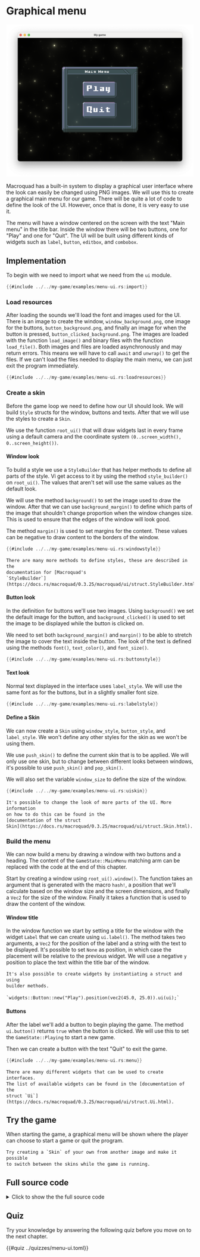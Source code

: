 # Graphical menu

![Screenshot](images/screenshots-web/menu-ui.png#center)

Macroquad has a built-in system to display a graphical user interface where the
look can easily be changed using PNG images. We will use this to create a
graphical main menu for our game. There will be quite a lot of code to define
the look of the UI. However, once that is done, it is very easy to use it.

The menu will have a window centered on the screen with the text "Main menu" in
the title bar. Inside the window there will be two buttons, one for "Play" and
one for "Quit". The UI will be built using different kinds of widgets such as
`label`, `button`, `editbox`, and `combobox`.

## Implementation

To begin with we need to import what we need from the `ui` module.

```rust
{{#include ../../my-game/examples/menu-ui.rs:import}}
```

### Load resources

After loading the sounds we'll load the font and images used for the UI.
There is an image to create the window, `window_background.png`, one image for
the buttons, `button_background.png`, and finally an image for when the button
is pressed, `button_clicked_background.png`. The images are loaded with the
function `load_image()` and binary files with the function `load_file()`. Both
images and files are loaded asynchronously and may return errors. This means
we will have to call `await` and `unwrap()` to get the files. If we can't load
the files needed to display the main menu, we can just exit the program
immediately.

```rust
{{#include ../../my-game/examples/menu-ui.rs:loadresources}}
```

### Create a skin

Before the game loop we need to define how our UI should look. We will build
`Style` structs for the window, buttons and texts. After that we will use the
styles to create a `Skin`.

We use the function `root_ui()` that will draw widgets last in every frame
using a default camera and the coordinate system
`(0..screen_width(), 0..screen_height())`.

#### Window look

To build a style we use a `StyleBuilder` that has helper methods to define all
parts of the style. Vi get access to it by using the method `style_builder()`
on `root_ui()`. The values that aren't set will use the same values as the
default look.

We will use the method `background()` to set the image used to draw the
window. After that we can use `background_margin()` to define which parts of
the image that shouldn't change proportion when the window changes size. This
is used to ensure that the edges of the window will look good.

The method `margin()` is used to set margins for the content. These values can
be negative to draw content to the borders of the window.

```rust
{{#include ../../my-game/examples/menu-ui.rs:windowstyle}}
```

```admonish info title="More information"
There are many more methods to define styles, these are described in the
documentation for [Macroquad's
`StyleBuilder`](https://docs.rs/macroquad/0.3.25/macroquad/ui/struct.StyleBuilder.html)
```

#### Button look

In the definition for buttons we'll use two images. Using `background()` we
set the default image for the button, and `background_clicked()` is used to
set the image to be displayed while the button is clicked on.

We need to set both `background_margin()` and `margin()` to be able to stretch
the image to cover the text inside the button. The look of the text is defined
using the methods `font()`, `text_color()`, and `font_size()`.

```rust
{{#include ../../my-game/examples/menu-ui.rs:buttonstyle}}
```

#### Text look

Normal text displayed in the interface uses `label_style`. We will use the
same font as for the buttons, but in a slightly smaller font size.

```rust
{{#include ../../my-game/examples/menu-ui.rs:labelstyle}}
```

#### Define a Skin

We can now create a `Skin` using `window_style`, `button_style`, and
`label_style`. We won't define any other styles for the skin as we won't be
using them.

We use `push_skin()` to define the current skin that is to be applied. We will
only use one skin, but to change between different looks between windows, it's
possible to use `push_skin()` and `pop_skin()`.

We will also set the variable `window_size` to define the size of the window.

```rust
{{#include ../../my-game/examples/menu-ui.rs:uiskin}}
```

```admonish info title="More information"
It's possible to change the look of more parts of the UI. More information
on how to do this can be found in the
[documentation of the struct
Skin](https://docs.rs/macroquad/0.3.25/macroquad/ui/struct.Skin.html).
```

### Build the menu

We can now build a menu by drawing a window with two buttons and a heading.
The content of the `GameState::MainMenu` matching arm can be replaced with the
code at the end of this chapter.

Start by creating a window using `root_ui().window()`. The function takes an
argument that is generated with the macro `hash!`, a position that we'll
calculate based on the window size and the screen dimensions, and finally a
`Vec2` for the size of the window. Finally it takes a function that is used to
draw the content of the window.

#### Window title

In the window function we start by setting a title for the window with the
widget `Label` that we can create using `ui.label()`. The method takes two
arguments, a `Vec2` for the position of the label and a string with the text
to be displayed. It's possible to set `None` as position, in which case the
placement will be relative to the previous widget. We will use a negative `y`
position to place the text within the title bar of the window.

```admonish info title="More information"
It's also possible to create widgets by instantiating a struct and using
builder methods.

`widgets::Button::new("Play").position(vec2(45.0, 25.0)).ui(ui);`
```

#### Buttons

After the label we'll add a button to begin playing the game. The method
`ui.button()` returns `true` when the button is clicked. We will use this to
set the `GameState::Playing` to start a new game.

Then we can create a button with the text "Quit" to exit the game.

```rust [hl,2-11,19-20,22-24]
{{#include ../../my-game/examples/menu-ui.rs:menu}}
```

```admonish info title="More information"
There are many different widgets that can be used to create interfaces.
The list of available widgets can be found in the [documentation of the
struct `Ui`](https://docs.rs/macroquad/0.3.25/macroquad/ui/struct.Ui.html).
```

## Try the game

When starting the game, a graphical menu will be shown where the player can
choose to start a game or quit the program.

```admonish tip title="Challenge" class="challenge"
Try creating a `Skin` of your own from another image and make it possible
to switch between the skins while the game is running.
```

<div class="noprint">

## Full source code

<details>
  <summary>Click to show the the full source code</summary>

```rust
{{#include ../../my-game/examples/menu-ui.rs:all}}
```
</details>
</div>

<div class="noprint">

## Quiz

Try your knowledge by answering the following quiz before you move on to the
next chapter.

{{#quiz ../quizzes/menu-ui.toml}}

</div>
